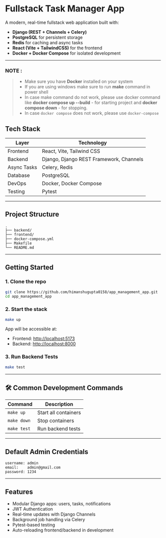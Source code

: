 # Fullstack Task Manager App

A modern, real-time fullstack web application built with:

- **Django (REST + Channels + Celery)**
- **PostgreSQL** for persistent storage
- **Redis** for caching and async tasks
- **React (Vite + TailwindCSS)** for the frontend
- **Docker + Docker Compose** for isolated development

---

### NOTE :
> - Make sure you have **Docker** installed on your system
> - If you are using windows make sure to run **make** command in power shell
> - In case make command do not work, please use docker command like **docker compose up --build** - for starting project and **docker compose down** - for stopping.
> - In case `docker compose` does not work, please use `docker-compose`

## Tech Stack

| Layer       | Technology                                   |
|-------------|----------------------------------------------|
| Frontend    | React, Vite, Tailwind CSS                   |
| Backend     | Django, Django REST Framework, Channels     |
| Async Tasks | Celery, Redis                               |
| Database    | PostgreSQL                                  |
| DevOps      | Docker, Docker Compose                      |
| Testing     | Pytest                                      |

---

## Project Structure

```
.
├── backend/
├── frontend/
├── docker-compose.yml
├── Makefile
└── README.md
```

---

## Getting Started

### 1. Clone the repo

```bash
git clone https://github.com/himanshugupta0158/app_management_app.git
cd app_management_app
```

### 2. Start the stack

```bash
make up
```

App will be accessible at:

- Frontend: [http://localhost:5173](http://localhost:5173)
- Backend: [http://localhost:8000](http://localhost:8000)

### 3. Run Backend Tests

```bash
make test
```

---

## 🛠 Common Development Commands

| Command          | Description                                |
|------------------|--------------------------------------------|
| `make up`        | Start all containers                      |
| `make down`      | Stop containers                           |
| `make test`      | Run backend tests                         |

---

## Default Admin Credentials

```plaintext
username: admin
email:    admin@gmail.com
password: 1234
```

---

## Features

- Modular Django apps: users, tasks, notifications
- JWT Authentication
- Real-time updates with Django Channels
- Background job handling via Celery
- Pytest-based testing
- Auto-reloading frontend/backend in development